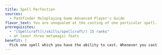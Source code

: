 ```yaml
---
title: Spell Perfection
sources:
  - Pathfinder Roleplaying Game Advanced Player's Guide
flavor_text: You are unequaled at the casting of one particular spell.
prerequisites:
  - "[Spellcraft](/skills/spellcraft/) 15 ranks"
  - at least three metamagic feats
benefit: |
  Pick one spell which you have the ability to cast. Whenever you cast that spell you may apply any one metamagic feat you have to that spell without affecting its level or casting time, as long as the total modified level of the spell does not use a spell slot above 9th level. In addition, if you have other feats which allow you to apply a set numerical bonus to any aspect of this spell (such as [Spell Focus](/feats/spell-focus/), [Spell Penetration](/feats/spell-penetration/), [Weapon Focus](/feats/weapon-focus/) [ray], and so on), double the bonus granted by that feat when applied to this spell.
---
```


